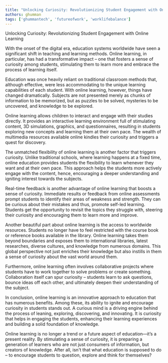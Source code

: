 ```yaml
---
title: "Unlocking Curiosity: Revolutionizing Student Engagement with Online Learning"  # Wrap the title in double quotes
authors: ghumman
tags: ['ghummantech', 'futureofwork', 'worklifebalance']
---
```


Unlocking Curiosity: Revolutionizing Student Engagement with Online Learning
<!-- truncate -->

With the onset of the digital era, education systems worldwide have seen a significant shift in teaching and learning methods. Online learning, in particular, has had a transformative impact – one that fosters a sense of curiosity among students, stimulating them to learn more and embrace the process of learning itself.

Education was once heavily reliant on traditional classroom methods that, although effective, were less accommodating to the unique learning capabilities of each student. With online learning, however, things have changed dramatically. Subjects are not presented merely as chunks of information to be memorized, but as puzzles to be solved, mysteries to be uncovered, and knowledge to be explored. 

Online learning allows children to interact and engage with their studies directly. It provides an interactive learning environment full of stimulating content, 3D simulations, graphics, and questionnaires, resulting in students exploring new concepts and learning them at their own pace. The wealth of multimedia resources available online kindles their curiosity and triggers a quest for discovery. 

The unmatched flexibility of online learning is another factor that triggers curiosity. Unlike traditional schools, where learning happens at a fixed time, online education provides students the flexibility to learn whenever they want and at their own pace. This approach helps the students more actively engage with the content, hence, encouraging a deeper understanding and igniting interest towards the subjects.

Real-time feedback is another advantage of online learning that boosts a sense of curiosity. Immediate results or feedback from online assessments prompt students to identify their areas of weakness and strength. They can be curious about their mistakes and thus, promote self-led learning. Students get the opportunity to revisit the topics they struggle with, steering their curiosity and encouraging them to learn more and improve.

Another beautiful part about online learning is the access to worldwide resources. Students no longer have to feel restricted with the course book or reference books available in the library. Online learning takes them beyond boundaries and exposes them to international libraries, latest researches, diverse cultures, and knowledge from numerous domains. This global perspective not just enriches their knowledge but also instills in them a sense of curiosity about the vast world around them.

Furthermore, online learning often involves collaborative projects where students have to work together to solve problems or create something. Collaboration itself can spur curiosity – students learn to ask questions, bounce ideas off each other, and ultimately deepen their understanding of the subject.

In conclusion, online learning is an innovative approach to education that has numerous benefits. Among these, its ability to ignite and encourage curiosity in students stands out. A curious mind is a driving engine behind the process of leaning, exploring, discovering, and innovating. It is curiosity that helps in engaging the students, enhancing their learning experiences and building a solid foundation of knowledge. 

Online learning is no longer a trend or a future aspect of education—it’s a present reality. By stimulating a sense of curiosity, it is preparing a generation of learners who are not just consumers of information, but creators of knowledge. After all, isn't that what education is supposed to do – to encourage students to question, explore and think for themselves?
